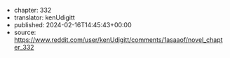 - chapter: 332
- translator: kenUdigitt
- published: 2024-02-16T14:45:43+00:00
- source: https://www.reddit.com/user/kenUdigitt/comments/1asaaof/novel_chapter_332
